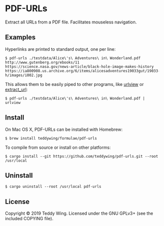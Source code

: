 PDF-URLs
========

Extract all URLs from a PDF file. Facilitates mouseless navigation.


## Examples
Hyperlinks are printed to standard output, one per line:

	$ pdf-urls ./testdata/Alice\'s\ Adventures\ in\ Wonderland.pdf
	http://www.gutenberg.org/ebooks/11
	https://science.nasa.gov/news-article/black-hole-image-makes-history
	https://ia800908.us.archive.org/6/items/alicesadventures19033gut/19033-h/images/i002.jpg

This allows them to be easily piped to other programs, like [urlview] or
[extract_url]:

	$ pdf-urls ./testdata/Alice\'s\ Adventures\ in\ Wonderland.pdf | urlview


## Install
On Mac OS X, PDF-URLs can be installed with Homebrew:

	$ brew install teddywing/formulae/pdf-urls

To compile from source or install on other platforms:

	$ cargo install --git https://github.com/teddywing/pdf-urls.git --root /usr/local


## Uninstall

	$ cargo uninstall --root /usr/local pdf-urls


## License
Copyright © 2019 Teddy Wing. Licensed under the GNU GPLv3+ (see the included
COPYING file).


[urlview]: https://github.com/sigpipe/urlview
[extract_url]: http://www.memoryhole.net/~kyle/extract_url/
